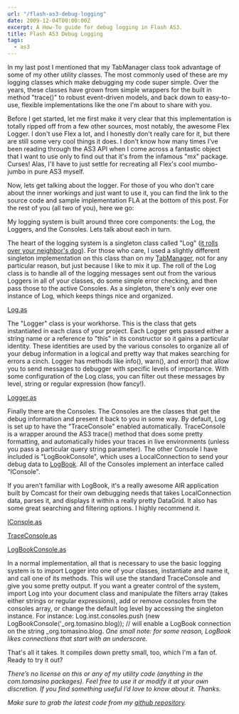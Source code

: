 ```yaml
---
url: "/flash-as3-debug-logging"
date: 2009-12-04T00:00:00Z
excerpt: A How-To guide for debug logging in Flash AS3.
title: Flash AS3 Debug Logging
tags:
  - as3
---
```


In my last post I mentioned that my TabManager class took advantage of
some of my other utility classes. The most commonly used of these are my
logging classes which make debugging my code super simple. Over the
years, these classes have grown from simple wrappers for the built in
method "trace()" to robust event-driven models, and back down to
easy-to-use, flexible implementations like the one I'm about to share
with you.

Before I get started, let me first make it very clear that this
implementation is totally ripped off from a few other sources, most
notably, the awesome Flex Logger. I don't use Flex a lot, and I honestly
don't really care for it, but there are still some very cool things it
does. I don't know how many times I've been reading through the AS3 API
when I come across a fantastic object that I want to use only to find
out that it's from the infamous "mx" package. Curses! Alas, I'll have to
just settle for recreating all Flex's cool mumbo-jumbo in pure AS3
myself.

Now, lets get talking about the logger. For those of you who don't care
about the inner workings and just want to use it, you can find the link
to the source code and sample implementation FLA at the bottom of this
post. For the rest of you (all two of you), here we go:

My logging system is built around three core components: the Log, the
Loggers, and the Consoles. Lets talk about each in turn.

The heart of the logging system is a singleton class called "Log" ([it
rolls over your neighbor's dog][]). For those who care, I used a
slightly different singleton implementation on this class than on my
[TabManager][], not for any particular reason, but just because I like
to mix it up. The roll of the Log class is to handle all of the logging
messages sent out from the various Loggers in all of your classes, do
some simple error checking, and then pass those to the active Consoles.
As a singleton, there's only ever one instance of Log, which keeps
things nice and organized.

[Log.as](//github.com/jamestomasino/tomasino/blob/master/org/tomasino/logging/Log.as)

The "Logger" class is your workhorse. This is the class that gets
instantiated in each class of your project. Each Logger gets passed
either a string name or a reference to "this" in its constructor so it
gains a particular identity. These identities are used by the various
consoles to organize all of your debug information in a logical and
pretty way that makes searching for errors a cinch. Logger has methods
like info(), warn(), and error() that allow you to send messages to
debugger with specific levels of importance. With some configuration of
the Log class, you can filter out these messages by level, string or
regular expression (how fancy!).

[Logger.as](//github.com/jamestomasino/tomasino/blob/master/org/tomasino/logging/Logger.as)

Finally there are the Consoles. The Consoles are the classes that get
the debug information and present it back to you in some way. By
default, Log is set up to have the "TraceConsole" enabled automatically.
TraceConsole is a wrapper around the AS3 trace() method that does some
pretty formatting, and automatically hides your traces in live
environments (unless you pass a particular query string parameter). The
other Console I have included is "LogBookConsole", which uses a
LocalConnection to send your debug data to [LogBook][]. All of the
Consoles implement an interface called "IConsole".

If you aren't familiar with LogBook, it's a really awesome AIR
application built by Comcast for their own debugging needs that takes
LocalConnection data, parses it, and displays it within a really pretty
DataGrid. It also has some great searching and filtering options. I
highly recommend it.

[IConsole.as](//github.com/jamestomasino/tomasino/blob/master/org/tomasino/logging/IConsole.as)

[TraceConsole.as](//github.com/jamestomasino/tomasino/blob/master/org/tomasino/logging/TraceConsole.as)

[LogBookConsole.as](//github.com/jamestomasino/tomasino/blob/master/org/tomasino/logging/LogBookConsole.as)

In a normal implementation, all that is necessary to use the basic
logging system is to import Logger into one of your classes, instantiate
and name it, and call one of its methods. This will use the standard
TraceConsole and give you some pretty output. If you want a greater
control of the system, import Log into your document class and
manipulate the filters array (takes either strings or regular
expressions), add or remove consoles from the consoles array, or change
the default log level by accessing the singleton instance. For instance:
Log.inst.consoles.push (new LogBookConsole('_org.tomasino.blog)); //
will enable a LogBook connection on the string _org.tomasino.blog.
*One small note: for some reason, LogBook
likes connections that start with an underscore.*

That's all it takes. It compiles down pretty small, too, which I'm a fan
of. Ready to try it out?

*There’s no license on this or any of my
utility code (anything in the com.tomasino packages). Feel free to use
it or modify it at your own discretion. If you find something useful I’d
love to know about it. Thanks.*

*Make sure to grab the
latest code from my [github repository][].*

  [it rolls over your neighbor's dog]: //www.youtube.com/watch?v=tky6iAHv-hs
  [TabManager]: //blog.tomasino.org/?p=608
  [LogBook]: //blog.digitalbackcountry.com/2008/03/comcasts-logbook-air-application/
  [github repository]: //github.com/jamestomasino/tomasino/tree/master/org/tomasino/logging
